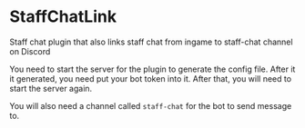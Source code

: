 # StaffChatLink
Staff chat plugin that also links staff chat from ingame to staff-chat channel on Discord

You need to start the server for the plugin to generate the config file. After it it generated, you need put your bot token into it.
After that, you will need to start the server again.

You will also need a channel called `staff-chat` for the bot to send message to.

